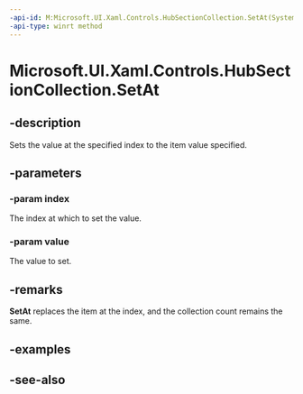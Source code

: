 ```yaml
---
-api-id: M:Microsoft.UI.Xaml.Controls.HubSectionCollection.SetAt(System.UInt32,Microsoft.UI.Xaml.Controls.HubSection)
-api-type: winrt method
---
```


<!-- Method syntax
public void SetAt(System.UInt32 index, Windows.UI.Xaml.Controls.HubSection value)
-->

# Microsoft.UI.Xaml.Controls.HubSectionCollection.SetAt

## -description
Sets the value at the specified index to the item value specified.

## -parameters
### -param index
The index at which to set the value.

### -param value
The value to set.

## -remarks
**SetAt** replaces the item at the index, and the collection count remains the same.

## -examples

## -see-also
